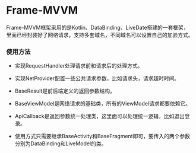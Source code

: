 # Frame-MVVM

Frame-MVVM框架采用的是Kotlin、DataBinding、LiveDate搭建的一套框架，里面已经封装好了网络请求，支持多套域名，不同域名可以设置自己的加验方式。

### 使用方法

* 实现RequestHandler处理请求前和请求后的处理方式。

* 实现NetProvider配置一些公共请求参数，比如请求头，请求超时时间。
* BaseResult是前后端定义的返回参数结构。
* BaseViewModel是网络请求的基础类，所有的ViewModel请求都要依赖它。
* ApiCallback是返回参数统一处理类，这里面可以处理统一逻辑，比如退出登录。

* 使用方式只需要继承BaseActivity和BaseFragment即可，要传入的两个参数分别为DataBinding和LiveModel的类。
